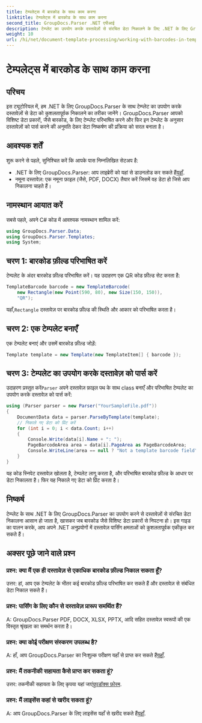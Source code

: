 ```yaml
---
title: टेम्पलेट्स में बारकोड के साथ काम करना
linktitle: टेम्पलेट्स में बारकोड के साथ काम करना
second_title: GroupDocs.Parser .NET एपीआई
description: टेम्प्लेट का उपयोग करके दस्तावेज़ों से संरचित डेटा निकालने के लिए .NET के लिए GroupDocs.Parser का उपयोग करना सीखें। बारकोड फ़ील्ड के साथ डेटा निष्कर्षण को सरल बनाएँ।
weight: 10
url: /hi/net/document-template-processing/working-with-barcodes-in-templates/
---
```


# टेम्पलेट्स में बारकोड के साथ काम करना

## परिचय
इस ट्यूटोरियल में, हम .NET के लिए GroupDocs.Parser के साथ टेम्प्लेट का उपयोग करके दस्तावेज़ों से डेटा को कुशलतापूर्वक निकालने का तरीका जानेंगे। GroupDocs.Parser आपको विशिष्ट डेटा प्रकारों, जैसे बारकोड, के लिए टेम्प्लेट परिभाषित करने और फिर इन टेम्प्लेट के अनुसार दस्तावेज़ों को पार्स करने की अनुमति देकर डेटा निष्कर्षण की प्रक्रिया को सरल बनाता है।
## आवश्यक शर्तें
शुरू करने से पहले, सुनिश्चित करें कि आपके पास निम्नलिखित सेटअप है:
-  .NET के लिए GroupDocs.Parser: आप लाइब्रेरी को यहां से डाउनलोड कर सकते हैं[यहाँ](https://releases.groupdocs.com/parser/net/).
- नमूना दस्तावेज़: एक नमूना फ़ाइल (जैसे, PDF, DOCX) तैयार करें जिसमें वह डेटा हो जिसे आप निकालना चाहते हैं।

## नामस्थान आयात करें
सबसे पहले, अपने C# कोड में आवश्यक नामस्थान शामिल करें:
```csharp
using GroupDocs.Parser.Data;
using GroupDocs.Parser.Templates;
using System;
```
## चरण 1: बारकोड फ़ील्ड परिभाषित करें
टेम्पलेट के अंदर बारकोड फ़ील्ड परिभाषित करें। यह उदाहरण एक QR कोड फ़ील्ड सेट करता है:
```csharp
TemplateBarcode barcode = new TemplateBarcode(
    new Rectangle(new Point(590, 80), new Size(150, 150)),
    "QR");
```
 यहाँ,`Rectangle` दस्तावेज़ पर बारकोड फ़ील्ड की स्थिति और आकार को परिभाषित करता है।
## चरण 2: एक टेम्पलेट बनाएँ
एक टेम्पलेट बनाएं और उसमें बारकोड फ़ील्ड जोड़ें:
```csharp
Template template = new Template(new TemplateItem[] { barcode });
```
## चरण 3: टेम्पलेट का उपयोग करके दस्तावेज़ को पार्स करें
 उदाहरण प्रस्तुत करें`Parser` अपने दस्तावेज़ फ़ाइल पथ के साथ class बनाएँ और परिभाषित टेम्पलेट का उपयोग करके दस्तावेज़ को पार्स करें:
```csharp
using (Parser parser = new Parser("YourSampleFile.pdf"))
{
    DocumentData data = parser.ParseByTemplate(template);
    // निकाले गए डेटा को प्रिंट करें
    for (int i = 0; i < data.Count; i++)
    {
        Console.Write(data[i].Name + ": ");
        PageBarcodeArea area = data[i].PageArea as PageBarcodeArea;
        Console.WriteLine(area == null ? "Not a template barcode field" : area.Value);
    }
}
```
यह कोड स्निपेट दस्तावेज़ खोलता है, टेम्पलेट लागू करता है, और परिभाषित बारकोड फ़ील्ड के आधार पर डेटा निकालता है। फिर यह निकाले गए डेटा को प्रिंट करता है।

## निष्कर्ष
टेम्प्लेट के साथ .NET के लिए GroupDocs.Parser का उपयोग करने से दस्तावेज़ों से संरचित डेटा निकालना आसान हो जाता है, खासकर जब बारकोड जैसे विशिष्ट डेटा प्रकारों से निपटना हो। इस गाइड का पालन करके, आप अपने .NET अनुप्रयोगों में दस्तावेज़ पार्सिंग क्षमताओं को कुशलतापूर्वक एकीकृत कर सकते हैं।

## अक्सर पूछे जाने वाले प्रश्न
### प्रश्न: क्या मैं एक ही दस्तावेज़ से एकाधिक बारकोड फ़ील्ड निकाल सकता हूँ?
उत्तर: हां, आप एक टेम्पलेट के भीतर कई बारकोड फ़ील्ड परिभाषित कर सकते हैं और दस्तावेज़ से संबंधित डेटा निकाल सकते हैं।
### प्रश्न: पार्सिंग के लिए कौन से दस्तावेज़ प्रारूप समर्थित हैं?
A: GroupDocs.Parser PDF, DOCX, XLSX, PPTX, आदि सहित दस्तावेज़ स्वरूपों की एक विस्तृत श्रृंखला का समर्थन करता है।
### प्रश्न: क्या कोई परीक्षण संस्करण उपलब्ध है?
 A: हाँ, आप GroupDocs.Parser का निःशुल्क परीक्षण यहाँ से प्राप्त कर सकते हैं[यहाँ](https://releases.groupdocs.com/).
### प्रश्न: मैं तकनीकी सहायता कैसे प्राप्त कर सकता हूं?
 उत्तर: तकनीकी सहायता के लिए कृपया यहां जाएं[ग्रुपडॉक्स फ़ोरम](https://forum.groupdocs.com/c/parser/17).
### प्रश्न: मैं लाइसेंस कहां से खरीद सकता हूं?
 A: आप GroupDocs.Parser के लिए लाइसेंस यहाँ से खरीद सकते हैं[यहाँ](https://purchase.groupdocs.com/buy).